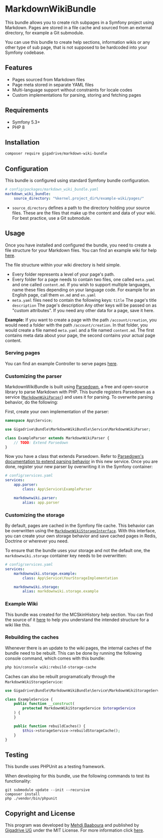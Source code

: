 # MarkdownWikiBundle

This bundle allows you to create rich subpages in a Symfony project using Markdown. Pages are stored in a file cache and sourced from an external directory, for example a Git submodule.

You can use this bundle to create help sections, information wikis or any other type of sub page, that is not supposed to be hardcoded into your Symfony codebase.

## Features

* Pages sourced from Markdown files
* Page meta stored in separate YAML files
* Multi-language support without constraints for locale codes
* Custom implementations for parsing, storing and fetching pages

## Requirements

* Symfony 5.3+
* PHP 8

## Installation

```bash
composer require gigadrive/markdown-wiki-bundle
```

## Configuration

This bundle is configured using standard Symfony bundle configuration.

```yaml
# config/packages/markdown_wiki_bundle.yaml
markdown_wiki_bundle:
    source_directory: "%kernel.project_dir%/example-wiki/pages/"
```

* `source_directory` defines a path to the directory holding your source files. These are the files that make up the content and data of your wiki. For best practice, use a Git submodule.

## Usage

Once you have installed and configured the bundle, you need to create a file structure for your Markdown files. You can find an example wiki for help [here](https://github.com/Gigadrive/mcskinhistory-wiki).

The file structure within your wiki directory is held simple.

* Every folder represents a level of your page's path.
* Every folder for a page needs to contain two files, one called `meta.yaml` and one called `content.md`. If you wish to support multiple languages, name these files depending on your language code. For example for an English page, call them `en.md` and `en.yaml`
* `meta.yaml` files need to contain the following keys:
    `title` The page's title
    `description` The page's description
    Any other keys will be passed on as "custom attributes". If you need any other data for a page, save it here.

**Example:** If you want to create a page with the path `/account/creation`, you would need a folder with the path `/account/creation`. In that folder, you would create a file named `meta.yaml` and a file named `content.md`. The first contains meta data about your page, the second contains your actual page content.

### Serving pages

You can find an example Controller to serve pages [here](https://github.com/Gigadrive/MarkdownWikiBundle/blob/master/src/Controller/MarkdownWikiController.php).

### Customizing the parser

MarkdownWikiBundle is built using [Parsedown](https://github.com/erusev/parsedown), a free and open-source library to parse Markdown with PHP. This bundle registers Parsedown as a service ([`MarkdownWikiParser`](https://github.com/Gigadrive/MarkdownWikiBundle/blob/master/src/Service/MarkdownWikiParser.php)) and uses it for parsing. To overwrite parsing behavior, do the following:

First, create your own implementation of the parser:

```php
namespace App\Service;

use Gigadrive\Bundle\MarkdownWikiBundle\Service\MarkdownWikiParser;

class ExampleParser extends MarkdownWikiParser {
    // TODO: Extend Parsedown
}
```

Now you have a class that extends Parsedown. Refer to [Parsedown's documentation to extend parsing behavior](https://github.com/erusev/parsedown/wiki/Tutorial:-Create-Extensions) in this new service. Once you are done, register your new parser by overwriting it in the Symfony container:

```yaml
# config/services.yaml
services:
    app.parser:
        class: App\Service\ExampleParser

    markdownwiki.parser:
        alias: app.parser
```

### Customizing the storage

By default, pages are cached in the Symfony file cache. This behavior can be overwritten using the [`MarkdownWikiStorageInterface`](https://github.com/Gigadrive/MarkdownWikiBundle/blob/master/src/Service/Storage/MarkdownWikiStorageInterface.php). With this interface, you can create your own storage behavior and save cached pages in Redis, Doctrine or wherever you need.

To ensure that the bundle uses your storage and not the default one, the `markdownwiki.storage` container key needs to be overwritten:

```yaml
# config/services.yaml
services:
    markdownwiki.storage.example:
        class: App\Service\YourStorageImplementation

    markdownwiki.storage:
        alias: markdownwiki.storage.example
```

### Example Wiki

This bundle was created for the MCSkinHistory help section. You can find the source of it [here](https://github.com/Gigadrive/mcskinhistory-wiki) to help you understand the intended structure for a wiki like this.

### Rebuilding the caches

Whenever there is an update to the wiki pages, the internal caches of the bundle need to be rebuilt. This can be done by running the following console command, which comes with this bundle:

```bash
php bin/console wiki:rebuild-storage-cache
```

Caches can also be rebuilt programatically through the `MarkdownWikiStorageService`:

```php
use Gigadrive\Bundle\MarkdownWikiBundle\Service\MarkdownWikiStorageService;

class ExampleService {
    public function __construct(
        protected MarkdownWikiStorageService $storageService
    ) {
    }

    public function rebuildCaches() {
        $this->storageService->rebuildStorageCache();
    }
}
```

## Testing

This bundle uses PHPUnit as a testing framework.

When developing for this bundle, use the following commands to test its functionality:

```
git submodule update --init --recursive
composer install
php ./vendor/bin/phpunit
```

## Copyright and License

This program was developed by [Mehdi Baaboura](https://github.com/Zeryther) and published by [Gigadrive UG](https://gigadrivegroup.com) under the MIT License. For more information click [here](https://github.com/Gigadrive/MarkdownWikiBundle/blob/master/LICENSE).

